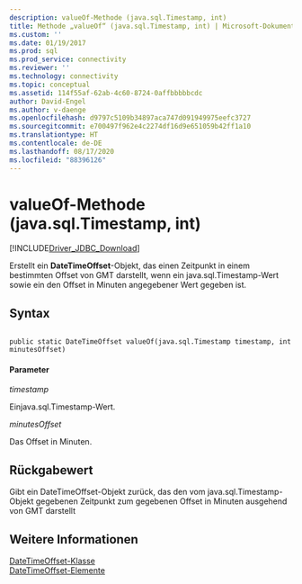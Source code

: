 ```yaml
---
description: valueOf-Methode (java.sql.Timestamp, int)
title: Methode „valueOf“ (java.sql.Timestamp, int) | Microsoft-Dokumentation
ms.custom: ''
ms.date: 01/19/2017
ms.prod: sql
ms.prod_service: connectivity
ms.reviewer: ''
ms.technology: connectivity
ms.topic: conceptual
ms.assetid: 114f55af-62ab-4c60-8724-0affbbbbbcdc
author: David-Engel
ms.author: v-daenge
ms.openlocfilehash: d9797c5109b34897aca747d091949975eefc3727
ms.sourcegitcommit: e700497f962e4c2274df16d9e651059b42ff1a10
ms.translationtype: HT
ms.contentlocale: de-DE
ms.lasthandoff: 08/17/2020
ms.locfileid: "88396126"
---
```

# <a name="valueof-method-javasqltimestamp-int"></a>valueOf-Methode (java.sql.Timestamp, int)
[!INCLUDE[Driver_JDBC_Download](../../../includes/driver_jdbc_download.md)]

  Erstellt ein **DateTimeOffset**-Objekt, das einen Zeitpunkt in einem bestimmten Offset von GMT darstellt, wenn ein java.sql.Timestamp-Wert sowie ein den Offset in Minuten angegebener Wert gegeben ist.  
  
## <a name="syntax"></a>Syntax  
  
```  
  
public static DateTimeOffset valueOf(java.sql.Timestamp timestamp, int minutesOffset)  
```  
  
#### <a name="parameters"></a>Parameter  
 *timestamp*  
  
 Einjava.sql.Timestamp-Wert.  
  
 *minutesOffset*  
  
 Das Offset in Minuten.  
  
## <a name="return-value"></a>Rückgabewert  
 Gibt ein DateTimeOffset-Objekt zurück, das den vom java.sql.Timestamp-Objekt gegebenen Zeitpunkt zum gegebenen Offset in Minuten ausgehend von GMT darstellt  
  
## <a name="see-also"></a>Weitere Informationen  
 [DateTimeOffset-Klasse](../../../connect/jdbc/reference/datetimeoffset-class.md)   
 [DateTimeOffset-Elemente](../../../connect/jdbc/reference/datetimeoffset-members.md)  
  
  

